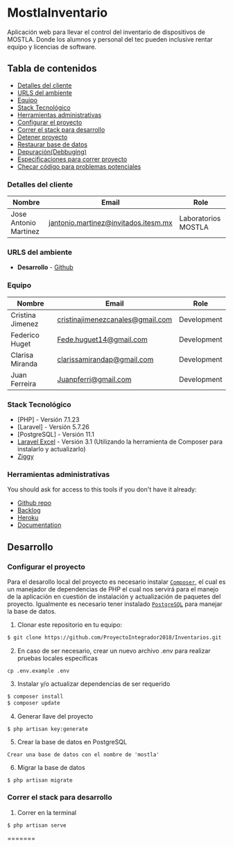 # MostlaInventario

Aplicación web para llevar el control del inventario de dispositivos de MOSTLA. Donde los alumnos y personal del tec pueden inclusive rentar equipo y licencias de software.

## Tabla de contenidos

* [Detalles del cliente](#detalles-del-cliente)
* [URLS del ambiente](#urls-del-ambiente)
* [Equipo](#equipo)
* [Stack Tecnológico](#stack-tecnológico)
* [Herramientas administrativas](#herramientas-administrativas)
* [Configurar el proyecto](#configurar-el-proyecto)
* [Correr el stack para desarrollo](#correr-el-stack-para-desarrollo)
* [Detener proyecto](#detener-proyecto)
* [Restaurar base de datos](#restaurar-base-de-datos)
* [Depuración(Debbuging)](#depuración)
* [Especificaciones para correr proyecto](#especificaciones-para-correr-proyecto)
* [Checar código para problemas potenciales](#checar-código-para-problemas-potenciales)


### Detalles del cliente

| Nombre                      | Email                                    | Role                                      |
| --------------------------- | ---------------------------------------- | ----------------------------------------- |
| Jose Antonio Martinez       | jantonio.martinez@invitados.itesm.mx     | Laboratorios MOSTLA                       |

### URLS del ambiente

* **Desarrollo** - [Github](https://github.com/ProyectoIntegrador2018/MostlaInventario)

### Equipo

| Nombre            | Email                             | Role        |
| ----------------- | ----------------------------------| ----------- |
| Cristina Jimenez  | cristinajimenezcanales@gmail.com  | Development |
| Federico Huget    | Fede.huguet14@gmail.com           | Development |
| Clarisa Miranda   | clarissamirandap@gmail.com        | Development |
| Juan Ferreira     | Juanpferri@gmail.com              | Development |

### Stack Tecnológico

* [PHP] - Versión 7.1.23
* [Laravel] - Versión 5.7.26
* [PostgreSQL] - Versión 11.1
* [Laravel Excel](https://github.com/Maatwebsite/Laravel-Excel) - Versión 3.1 (Utilizando la herramienta de Composer para instalarlo y actualizarlo)
* [Ziggy](https://github.com/tightenco/ziggy)

### Herramientas administrativas

You should ask for access to this tools if you don't have it already:

* [Github repo](https://github.com/ProyectoIntegrador2018/Inventarios)
* [Backlog](linktobacklog)
* [Heroku](https://crowdfront-staging.herokuapp.com/)
* [Documentation](linktodocumentation)

## Desarrollo

### Configurar el proyecto

Para el desarollo local del proyecto es necesario instalar [`Composer`](https://getcomposer.org/), el cual es un manejador de dependencias de PHP el cual nos servirá para el manejo de la aplicación en cuestión de instalación y actualización de paquetes del proyecto. Igualmente es necesario tener instalado [`PostgreSQL`](https://www.postgresql.org/) para manejar la base de datos.

1. Clonar este repositorio en tu equipo:

```bash
$ git clone https://github.com/ProyectoIntegrador2018/Inventarios.git
```

2. En caso de ser necesario, crear un nuevo archivo .env para realizar pruebas locales específicas
```
cp .env.example .env
```

3. Instalar y/o actualizar dependencias de ser requerido

```bash
$ composer install
$ composer update
```

4. Generar llave del proyecto

```
$ php artisan key:generate
```

5. Crear la base de datos en PostgreSQL
```
Crear una base de datos con el nombre de 'mostla'
```

6. Migrar la base de datos

```
$ php artisan migrate
```

### Correr el stack para desarrollo

1. Correr en la terminal

```
$ php artisan serve
```
=======
